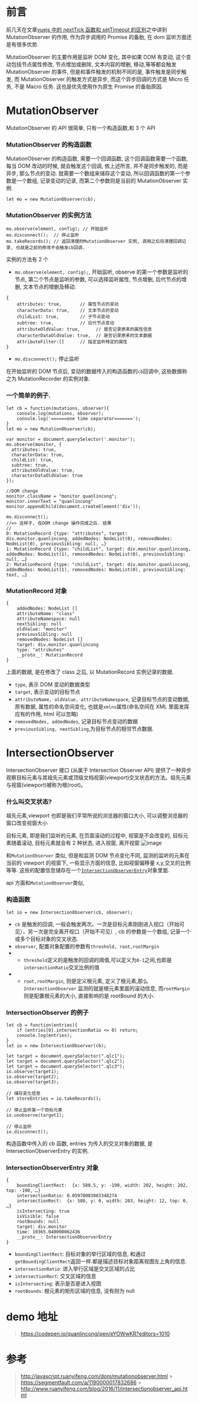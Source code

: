 # 前言

前几天在文章[vuejs 中的 nextTick 函数和 setTimeout 的区别]()之中讲到 MutationObserver 的作用, 作为异步调用的 Promise 的备胎, 在 dom 监听方面还是有很多优势.

MutationObserver 的主要作用是监听 DOM 变化, 其中如果 DOM 有变动, 这个变动包括节点属性修改, 节点增加或删除, 文本内容的增删, 移动,等等都会触发 MutationObserver 的事件, 但是和事件触发的机制不同的是, 事件触发是同步触发, 而 MutationObserver 的触发方式是异步, 而这个异步回调的方式是 Micro 任务, 不是 Macro 任务. 这也是优先使用作为原生 Promise 的备胎原因.

# MutationObserver

MutationObserver 的 API 很简单, 只有一个构造函数,和 3 个 API

### MutationObserver 的构造函数

MutationObserver 的构造函数, 需要一个回调函数, 这个回调函数需要一个函数, 每当 DOM 改动的时候, 就会触发这个回调, 依上述所言, 并不是同步触发的, 而是异步, 那么节点的变动. 就需要一个数组来储存这个变动, 所以回调函数的第一个参数是一个数组, 记录变动的记录, 而第二个参数则是当前的 MutationObserver 实例.

```
let mo = new MutationObserver(cb);
```

### MutationObserver 的实例方法

```
mo.observe(element, config); // 开始监听
mo.disconnect();  // 停止监听
mo.takeRecords(); // 返回清理的MutationObserver 实例, 调用之后将清理回调记录, 也就是之前的修改不会触发cb回调.
```

实例的方法有 2 个

- `mo.observe(element, config);`, 开始监听, observe 的第一个参数是监听的节点, 第二个节点是监听的参数, 可以选择监听属性, 节点增删, 后代节点的增删, 文本节点的增删及移动.

```
{
    attributes: true,       // 属性节点的变动
    characterData: true,    // 文本节点的变动
    childList: true,        // 子节点变动
    subtree: true,          // 后代节点变动
    attributeOldValue: true,      // 是否记录原来的属性信息
    characterDataOldValue: true,  // 是否记录原来的文本数据
    attributeFilter:[]      // 指定监听特定的属性
}
```

- `mo.disconnect();` 停止监听

在开始监听的 DOM 节点后, 变动的数据传入的构造函数的`cb`回调中, 这些数据称之为 MutationRecorder 的实例对象.

### 一个简单的例子.

```
let cb = function(mutations, observer){
    console.log(mutations, observer);
    console.log('======one time separator=======');
}
let mo = new MutationObserver(cb);

var monitor = document.querySelector('.monitor');
mo.observe(monitor, {
  attributes: true,
  characterData: true,
  childList: true,
  subtree: true,
  attributeOldValue: true,
  characterDataOldValue: true
});

//DOM change
monitor.className = "monitor quanlincong";
monitor.innerText = "quanlincong"
monitor.appendChild(document.createElement('div'));

mo.disconnect();
//=> 这样子, 在DOM change 操作完成之后. 结果
//
0: MutationRecord {type: "attributes", target: div.monitor.quanlincong, addedNodes: NodeList(0), removedNodes: NodeList(0), previousSibling: null, …}
1: MutationRecord {type: "childList", target: div.monitor.quanlincong, addedNodes: NodeList(1), removedNodes: NodeList(0), previousSibling: null, …}
2: MutationRecord {type: "childList", target: div.monitor.quanlincong, addedNodes: NodeList(1), removedNodes: NodeList(0), previousSibling: text, …}
```

### MutationRecord 对象

```
{
    addedNodes: NodeList []
    attributeName: "class"
    attributeNamespace: null
    nextSibling: null
    oldValue: "monitor"
    previousSibling: null
    removedNodes: NodeList []
    target: div.monitor.quanlincong
    type: "attributes"
    __proto__: MutationRecord
}
```

上面的数据, 是在修改了 class 之后, 以 MutationRecord 实例记录的数据.

- `type`, 表示 DOM 变动的数据类型
- `target`, 表示变动的目标节点
- `attributeName, oldValue, attributeNamespace`, 记录目标节点的变动数据, 原有数据, 属性的命名空间变化, 也就是`xmlns`属性(命名空间在 XML 里面发挥应有的作用, html 可以忽略)
- `removedNodes, addedNodes`, 记录目标节点变动的数据
- `previousSibling, nextSibling`,为目标节点的相邻节点数据.

# IntersectionObserver

IntersectionObserver 接口 (从属于 Intersection Observer API) 提供了一种异步观察目标元素与其祖先元素或顶级文档视窗(viewport)交叉状态的方法。祖先元素与视窗(viewport)被称为根(root)。

### 什么叫交叉状态?

祖先元素,viewport 也即是我们平常所说的浏览器的窗口大小, 可以调整浏览器的窗口改变视窗大小

目标元素, 即是我们监听的元素, 在页面滚动的过程中, 视窗是不会改变的, 目标元素随着滚动, 目标元素就会有 2 种状态, 进入视窗, 离开视窗
![image](https://user-images.githubusercontent.com/13718019/63900005-a4e21900-ca31-11e9-9339-7c9e7ace6c2c.png)

和`MutationObserver` 类似, 但是和监测 DOM 节点变化不同, 监测的监听的元素在当前的 viewport 的视窗下, 一些显示方面的信息, 比如视窗偏移量 x,y,交叉的比例等等. 这些的配置信息储存在一个[`IntersectionObserverEntry`](https://developer.mozilla.org/en-US/docs/Web/API/IntersectionObserverEntry)对象里面.

api 方面和`MutationObserver`类似,

### 构造函数

```
let io = new IntersectionObserver(cb, observer);
```

- `cb` 是触发的回调, 一般会触发两次。一次是目标元素刚刚进入视口（开始可见），另一次是完全离开视口（开始不可见）, cb 的参数是一个数组, 记录一个或多个目标对象的交叉状态.
- `observer`, 配置对象配置的参数有`threshold, root,rootMargin`
- - `threshold`定义的是触发的回调的阈值,可以定义为`0-1`之间,也即是`intersectionRatio`交叉比例的值
- - `root,rootMargin`, 则是定义根元素, 定义了根元素,那么`IntersectionObserver` 监测的就是根元素里面的滚动信息, 而`rootMargin`则是配置根元素的大小, 直接影响的是 rootBound 的大小.

### IntersectionObserver 的例子

```
let cb = function(entries){
    if (entries[0].intersectionRatio <= 0) return;
    console.log(entries);
}
let io = new IntersectionObserver(cb);

let target = document.querySelector(".qlc1");
let target = document.querySelector(".qlc2");
let target = document.querySelector(".qlc3");
io.observe(target1);
io.observe(target2);
io.observe(target3);

// 储存变化信息
let storeEntries = io.takeRecords();

// 停止监听某一个目标元素
io.unobserve(target1);

// 停止监听
io.disconnect();
```

构造函数中传入的 cb 函数, entries 为传入的交叉对象的数据, 是 IntersectionObserverEntry 的实例.

### IntersectionObserverEntry 对象

```
{
    boundingClientRect:  {x: 580.5, y: -190, width: 202, height: 202, top: -190, …}
    intersectionRatio: 0.05970003083348274
    intersectionRect:  {x: 580, y: 0, width: 203, height: 12, top: 0, …}
    isIntersecting: true
    isVisible: false
    rootBounds: null
    target: div.monitor
    time: 10365.040000062436
    __proto__: IntersectionObserverEntry
}
```

- `boundingClientRect`: 目标对象的举行区域的信息, 和通过`getBoundingClientRect`返回一样.都是描述目标对象距离视图左上角的信息.
- `intersectionRatio`: 进入举行区域是交叉区域的占比
- `intersectionRect`: 交叉区域的信息
- `isIntersecting`: 表示是否是进入视图
- `rootBounds`: 根元素的矩形区域的信息, 没有则为 null

# demo 地址

> https://codepen.io/quanlincong/pen/eYOWwKR?editors=1010

# 参考

> http://javascript.ruanyifeng.com/dom/mutationobserver.html > https://segmentfault.com/a/1190000017832686 > http://www.ruanyifeng.com/blog/2016/11/intersectionobserver_api.html
